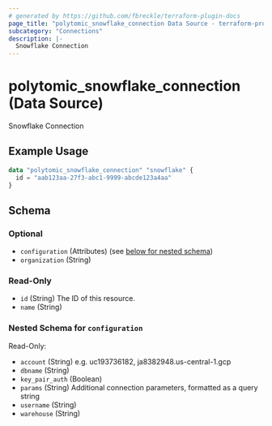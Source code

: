 ```yaml
---
# generated by https://github.com/fbreckle/terraform-plugin-docs
page_title: "polytomic_snowflake_connection Data Source - terraform-provider-polytomic"
subcategory: "Connections"
description: |-
  Snowflake Connection
---
```


# polytomic_snowflake_connection (Data Source)

Snowflake Connection

## Example Usage

```terraform
data "polytomic_snowflake_connection" "snowflake" {
  id = "aab123aa-27f3-abc1-9999-abcde123a4aa"
}
```

<!-- schema generated by tfplugindocs -->
## Schema

### Optional

- `configuration` (Attributes) (see [below for nested schema](#nestedatt--configuration))
- `organization` (String)

### Read-Only

- `id` (String) The ID of this resource.
- `name` (String)

<a id="nestedatt--configuration"></a>
### Nested Schema for `configuration`

Read-Only:

- `account` (String) e.g. uc193736182, ja8382948.us-central-1.gcp
- `dbname` (String)
- `key_pair_auth` (Boolean)
- `params` (String) Additional connection parameters, formatted as a query string
- `username` (String)
- `warehouse` (String)


